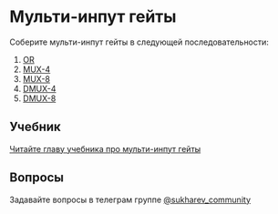 # Мульти-инпут гейты

Соберите мульти-инпут гейты в следующей последовательности:

1. [OR](01-Or/Or8Way.hdl)
2. [MUX-4](02-Mux/Mux4Way16.hdl)
3. [MUX-8](02-Mux/Mux8Way16.hdl)
4. [DMUX-4](03-DMux/DMux4Way.hdl)
5. [DMUX-8](03-DMux/DMux8Way.hdl)

## Учебник

[Читайте главу учебника про мульти-инпут гейты](https://www.sukharev.io/app/courses/cs-part-1/gates/multi-input)

## Вопросы

Задавайте вопросы в телеграм группе [@sukharev_community](https://www.t.me/sukharev_community)
